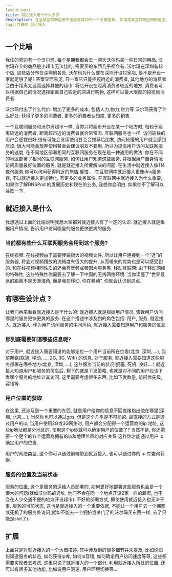 ```yaml
---
layout:post
title: 就近接入是个什么东西
description: 在当前互联网应用中速度是成功的一个关键因素, 如何提高互联网应用的速度, 涉及到很多方面, 这里介绍了其中的一种方式:就近接入 
tags:互联网 就近接入
---
```



## 一个比喻
我住的旁边有一个沃尔玛, 每个星期我都会去一两次沃尔玛买一些日常的用品, 沃尔玛齐全的商品是小超市无法比的, 需要买的东西几乎都会有. 沃尔玛在深圳有12个店, 这些店分布在深圳的各处. 沃尔玛为什么要在深圳开设12家店, 是不是开设一家就足够了呢? 答案显而易见, 开一家店只能招揽附近的消费者, 其他地方的消费者会由于距离太远而选择其他的超市. 将店开设在距离消费者较近的地方, 消费者可以根据自己的情况选择距离自己较近的店进行购物, 这样可以最大限度的招揽到消费者.
 
沃尔玛付出了什么代价: 增加了更多的成本, 包括人力,物力,财力等
沃尔玛获得了什么好处: 获得了更多的消费者, 更多的消费者认知度, 更多的销售.
 
一个互联网服务和沃尔玛超市一样, 当你只将超市开设在某一个地方时, 相较于距离较远的消费者, 距离超市近的消费者就会常常去. 互联网服务也一样, 访问较快的用户会感觉很好,很有可能会继续使用甚至会推荐给朋友, 访问较慢的用户就会感到厌烦, 很大可能会放弃使用甚至会建议朋友不要用. 所以为提高用户访问互联网服务的速度, 在不同地区部署相同的互联网服务在现在是一种通用的做法.
你在不同的地区部署了相同的互联网服务, 如何让用户知道这些服务, 并根据用户自身情况访问质量最好位置的服务, 就是就近接入所要解决的问题.
在生活中就近接入像114查询服务,你可以询问获得附近的旅店,餐馆…. 在互联网中就近接入更像dns服务器, 不过就近接入更加特化, 有更多的业务属性.
在互联网中就近接入为什么重要, 如果你了解DNSPod 的发展历史和现在的业务, 我想你会明白. 如果你不了解可以谷歌一下.
 
## 就近接入是什么
我想通过上面的比喻说明我想大家都对就近接入有了一定的认识. 就近接入就是根据用户情况, 告诉用户访问哪里的服务更快更爽的服务.
 
### 当前都有些什么互联网服务会用到这个服务?
在线视频: 在线视频由于需要传输很大的视频文件, 所以让用户连接到一个”近”的服务器, 将会对视频播放的流畅度有很大的提升, 从而带来的优势也是可以感受到的.
和在线视频相同性质的还会有音频或者图片服务等.
移动互联网: 由于移动网络的特殊性, 这些特殊性你需要去了解一下中国的无线网络环境. 当你读懂了”世界最远的距离不是天涯海角, 而是我在移动, 你在移动”, 你就会认识到这点.
 
## 有哪些设计点 ?
让我们再来看看就近接入是干什么的: 就近接入就是根据用户情况, 告诉用户访问哪里的服务更快更爽的服务.
在这个描述中涉及到的角色包括: 用户, 服务, 就近接入.
就近接入: 作为用户访问服务的中间角色, 就近接入需要知道用户和服务的信息.

### 那到底需要知道哪些信息呢?
对于用户, 就近接入需要知道的能够定位一个用户当前所在位置(北京, 深圳, …), 当前网络(联通, 移动, …, 2G, 3G, Wifi) 的信息.
对于服务, 就近接入需要知道这些服务部署在哪些地方(北京, 深圳, …), 这些服务当前的状况(拥塞, 死机, 良好… )
就近接入知道用户和服务的信息后, 剩下的就是下发策略, 也就是对不同的用户应该下发哪个服务的地址让其访问. 这里需要考虑很多东西, 比如下发数量, 访问优先级, 容错等.

### 用户位置的获取
在这里, 还涉及到一个重要的东西, 就是用户给你的信息不回直接指出他在哪里(深圳, 北京,…), 当然你也可以通过gps, 但是这个几乎是不可能的. 最直接的方式是通过用户的ip, 当用户使用2G或3G网络时, 用户都会分配得一个运营商的ip 地址, 这些ip地址都是分地区的, 使用这个ip你就可以确定用户的位置了? 当然不是, 你还需要一个健全的各个运营商拥有的ip和地理位置的对应关系 这样你才能通过用户 ip 确定用户的位置.
 
用户的网络类型, 这个你可以通过前端带到就近接入, 也可以通过你的 ip 库查询获得.
 
### 服务的位置及当前状态
服务的位置, 这个是服务的运维人员部署的, 如何更好地部署这些服务也会是一个很大的问题(就如沃尔玛的选址, 他们不会在同一个地点开设2家一样的超市, 也不会在人少交通不便的地方开设超市). 不好的部署方式, 即使使用就近接入也无济于事.
服务的当前状态, 这也是就近接入的一个重要依据, 不能让一个用户去一个拥塞或死机了的服务处访问(就如不能去一个拥挤或关门了的沃尔玛买东西一样, 去了只能是shit了).
 
 
## 扩展
上面只是对就近接入的一个大概描述, 其中涉及到的很多细节并未提及, 比如说如何知道服务的状态, 如何获得ip库, 如何ip容错, 如何确定用户访问速度等等, 这些都需要实现者去考虑, 这里只说了就近接入的一个部分, 利用就近接入所处的位置, 还可以有很多其他功能, 比如说用户测速, 用户环境切换等...
 